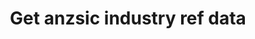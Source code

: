 ---
title: Get anzsic industry ref data
api:
  file: openapi-external-b2c.yaml
  operationId: GetIndustries
hidden: false
---